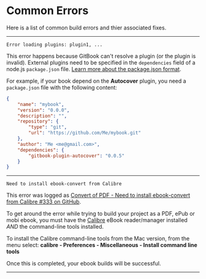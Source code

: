 # Common Errors

Here is a list of common build errors and thier associated fixes.

---------

```
Error loading plugins: plugin1, ...
```

This error happens because GitBook can't resolve a plugin (or the plugin is invalid).
External plugins need to be specified in the `dependencies` field of a node.js `package.json` file. [Learn more about the package.json format](https://www.npmjs.org/doc/json.html).

For example, if your book depend on the **Autocover** plugin, you need a `package.json` file with the following content:

```json
{
    "name": "mybook",
    "version": "0.0.0",
    "description": "",
    "repository": {
        "type": "git",
        "url": "https://github.com/Me/mybook.git"
    },
    "author": "Me <me@gmail.com>",
    "dependencies": {
        "gitbook-plugin-autocover": "0.0.5"
    }
}
```

---------

```
Need to install ebook-convert from Calibre
```

This error was logged as [Convert of PDF - Need to install ebook-convert from Calibre #333 on GitHub](https://github.com/GitbookIO/gitbook/issues/333).

To get around the error while trying to build your project as a PDF, ePub or mobi ebook, you must have the [Calibre](http://calibre-ebook.com) eBook reader/manager installed _AND_ the command-line tools installed.

To install the Calibre command-line tools from the Mac version, from the menu select: **calibre - Preferences - Miscellaneous - Install command line tools**

Once this is completed, your ebook builds will be successful.

***